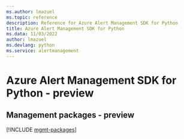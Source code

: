 ```yaml
---
ms.author: lmazuel
ms.topic: reference
description: Reference for Azure Alert Management SDK for Python
title: Azure Alert Management SDK for Python
ms.data: 11/03/2022
author: lmazuel
ms.devlang: python
ms.service: alertmanagement
---
```

# Azure Alert Management SDK for Python - preview

## Management packages - preview
[!INCLUDE [mgmt-packages](alert-management-mgmt-index.md)]